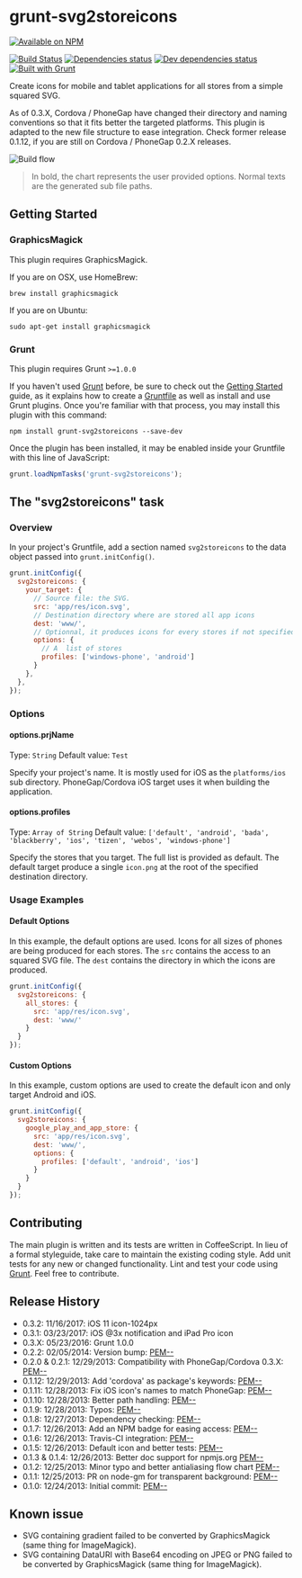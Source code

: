 # grunt-svg2storeicons

[![Available on NPM](https://nodei.co/npm/grunt-svg2storeicons.png?compact=true)](https://npmjs.org/package/grunt-svg2storeicons/)

[![Build Status](https://secure.travis-ci.org/PEM--/grunt-svg2storeicons.png)](http://travis-ci.org/PEM--/grunt-svg2storeicons)
[![Dependencies status](https://david-dm.org/PEM--/grunt-svg2storeicons.png)](https://david-dm.org/PEM--/grunt-svg2storeicons)
[![Dev dependencies status](https://david-dm.org/PEM--/grunt-svg2storeicons/dev-status.png)](https://david-dm.org/PEM--/grunt-svg2storeicons/#info=devDependencies)
[![Built with Grunt](https://cdn.gruntjs.com/builtwith.png)](http://gruntjs.com/)

Create icons for mobile and tablet applications for all stores from a simple squared SVG.

As of 0.3.X, Cordova / PhoneGap have changed their directory and naming conventions so that it fits better the targeted platforms. This plugin is adapted to the new file structure to ease integration. Check former release  0.1.12, if you are still on Cordova / PhoneGap 0.2.X releases.

![Build flow](https://raw.github.com/PEM--/grunt-svg2storeicons/master/doc/flowchart.png "Build flow")

> In bold, the chart represents the user provided options. Normal texts are the generated sub file paths.

## Getting Started
### GraphicsMagick
This plugin requires GraphicsMagick.

If you are on OSX, use HomeBrew:
```
brew install graphicsmagick
```

If you are on Ubuntu:
```
sudo apt-get install graphicsmagick
```

### Grunt
This plugin requires Grunt `>=1.0.0`

If you haven't used [Grunt](http://gruntjs.com/) before, be sure to check out the [Getting Started](http://gruntjs.com/getting-started) guide, as it explains how to create a [Gruntfile](http://gruntjs.com/sample-gruntfile) as well as install and use Grunt plugins. Once you're familiar with that process, you may install this plugin with this command:

```shell
npm install grunt-svg2storeicons --save-dev
```

Once the plugin has been installed, it may be enabled inside your Gruntfile with this line of JavaScript:

```js
grunt.loadNpmTasks('grunt-svg2storeicons');
```

## The "svg2storeicons" task
### Overview
In your project's Gruntfile, add a section named `svg2storeicons` to the data object passed into `grunt.initConfig()`.

```js
grunt.initConfig({
  svg2storeicons: {
    your_target: {
      // Source file: the SVG.
      src: 'app/res/icon.svg',
      // Destination directory where are stored all app icons
      dest: 'www/',
      // Optionnal, it produces icons for every stores if not specified
      options: {
        // A  list of stores
        profiles: ['windows-phone', 'android']
      }
    },
  },
});
```

### Options
#### options.prjName
Type: `String`
Default value: `Test`

Specify your project's name. It is mostly used for iOS as the `platforms/ios` sub directory. PhoneGap/Cordova iOS target uses it when building the application.

#### options.profiles
Type: `Array of String`
Default value: `['default', 'android', 'bada', 'blackberry', 'ios', 'tizen', 'webos', 'windows-phone']`

Specify the stores that you target. The full list is provided as default. The default target produce a single `icon.png` at the root of the specified destination directory.

### Usage Examples
#### Default Options
In this example, the default options are used. Icons for all sizes of phones are being produced for each stores. The `src` contains the access to an squared SVG file. The `dest` contains the directory in which the icons are produced.
```js
grunt.initConfig({
  svg2storeicons: {
    all_stores: {
      src: 'app/res/icon.svg',
      dest: 'www/'
    }
  }
});
```

#### Custom Options
In this example, custom options are used to create the default icon and only target Android and iOS.
```js
grunt.initConfig({
  svg2storeicons: {
    google_play_and_app_store: {
      src: 'app/res/icon.svg',
      dest: 'www/',
      options: {
        profiles: ['default', 'android', 'ios']
      }
    }
  }
});
```

## Contributing
The main plugin is written and its tests are written in CoffeeScript. In lieu of a formal styleguide, take care to maintain the existing coding style. Add unit tests for any new or changed functionality. Lint and test your code using [Grunt](http://gruntjs.com/). Feel free to contribute.

## Release History
* 0.3.2: 11/16/2017: iOS 11 icon-1024px
* 0.3.1: 03/23/2017: iOS @3x notification and iPad Pro icon
* 0.3.X: 05/23/2016: Grunt 1.0.0
* 0.2.2: 02/05/2014: Version bump: [PEM--](https://github.com/PEM--)
* 0.2.0 & 0.2.1: 12/29/2013: Compatibility with PhoneGap/Cordova 0.3.X: [PEM--](https://github.com/PEM--)
* 0.1.12: 12/29/2013: Add 'cordova' as package's keywords: [PEM--](https://github.com/PEM--)
* 0.1.11: 12/28/2013: Fix iOS icon's names to match PhoneGap: [PEM--](https://github.com/PEM--)
* 0.1.10: 12/28/2013: Better path handling: [PEM--](https://github.com/PEM--)
* 0.1.9: 12/28/2013: Typos: [PEM--](https://github.com/PEM--)
* 0.1.8: 12/27/2013: Dependency checking: [PEM--](https://github.com/PEM--)
* 0.1.7: 12/26/2013: Add an NPM badge for easing access: [PEM--](https://github.com/PEM--)
* 0.1.6: 12/26/2013: Travis-CI integration: [PEM--](https://github.com/PEM--)
* 0.1.5: 12/26/2013: Default icon and better tests: [PEM--](https://github.com/PEM--)
* 0.1.3 & 0.1.4: 12/26/2013: Better doc support for npmjs.org [PEM--](https://github.com/PEM--)
* 0.1.2: 12/25/2013: Minor typo and better antialiasing flow chart [PEM--](https://github.com/PEM--)
* 0.1.1: 12/25/2013: PR on node-gm for transparent background: [PEM--](https://github.com/PEM--)
* 0.1.0: 12/24/2013: Initial commit: [PEM--]( https://github.com/PEM-- )

## Known issue
* SVG containing gradient failed to be converted by GraphicsMagick (same thing for ImageMagick).
* SVG containing DataURI with Base64 encoding on JPEG or PNG failed to be converted by GraphicsMagick (same thing for ImageMagick).
